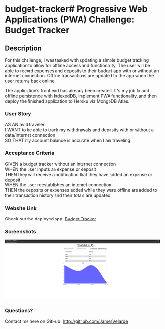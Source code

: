 # budget-tracker# Progressive Web Applications (PWA) Challenge: Budget Tracker

## Description

For this challenge, I was tasked with updating a simple budget tracking application to allow for offline access and functionality. The user will be able to record expenses and deposits to their budget app with or without an internet connection. Offline transactions are updated to the app when the user returns back online.

The application’s front end has already been created. It's my job to add offline persistence with IndexedDB, implement PWA functionality, and then deploy the finished application to Heroku via MongoDB Atlas.

### User Story

AS AN avid traveler  
I WANT to be able to track my withdrawals and deposits with or without a data/internet connection  
SO THAT my account balance is accurate when I am traveling  

### Acceptance Criteria

GIVEN a budget tracker without an internet connection  
WHEN the user inputs an expense or deposit  
THEN they will receive a notification that they have added an expense or deposit  
WHEN the user reestablishes an internet connection  
THEN the deposits or expenses added while they were offline are added to their transaction history and their totals are updated  

### Website Link
Check out the deployed app: [Budget Tracker](https://salty-wildwood-14961.herokuapp.com)

### Screenshots

![screenshot](https://github.com/JamesVelarde/budget-tracker/blob/b41cbcac075dbf2c344d07fb3e35d10b20d7b30a/public/images/Budget-Tracker.jpg)

### Questions?

Contact me here on GitHub: http://github.com/JamesVelarde